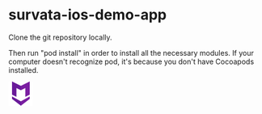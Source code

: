 # survata-ios-demo-app

Clone the git repository locally. 

Then run "pod install" in order to install all the necessary modules. If your computer doesn't recognize pod, it's because you don't have Cocoapods installed. 

![alt text](https://github.com/adam-p/markdown-here/raw/master/src/common/images/icon48.png)

